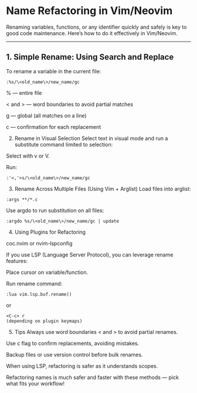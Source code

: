 # Name Refactoring in Vim/Neovim

Renaming variables, functions, or any identifier quickly and safely is key to good code maintenance. Here’s how to do it effectively in Vim/Neovim.

---

## 1. Simple Rename: Using Search and Replace

To rename a variable in the current file:

```vim
:%s/\<old_name\>/new_name/gc
```

% — entire file

\< and \> — word boundaries to avoid partial matches

g — global (all matches on a line)

c — confirmation for each replacement

2. Rename in Visual Selection
Select text in visual mode and run a substitute command limited to selection:

Select with v or V.

Run:

```vim
:'<,'>s/\<old_name\>/new_name/gc
```

3. Rename Across Multiple Files (Using Vim + Arglist)
Load files into arglist:

```vim
:args **/*.c
```

Use argdo to run substitution on all files:

```vim
:argdo %s/\<old_name\>/new_name/gc | update
```

4. Using Plugins for Refactoring

coc.nvim or nvim-lspconfig

If you use LSP (Language Server Protocol), you can leverage rename features:

Place cursor on variable/function.

Run rename command:

```vim
:lua vim.lsp.buf.rename()
```

or

```vim
<C-c> r
(depending on plugin keymaps)
```

5. Tips
Always use word boundaries \< and \> to avoid partial renames.

Use c flag to confirm replacements, avoiding mistakes.

Backup files or use version control before bulk renames.

When using LSP, refactoring is safer as it understands scopes.

Refactoring names is much safer and faster with these methods — pick what fits your workflow!